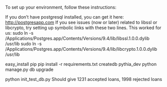 To set up your environment, follow these instructions:

If you don’t have postgresql installed, you can get it here: http://postgresapp.com
If you see issues (now or later) related to libssl or libcrypto, try setting up symbolic links with these two lines. This worked for us:
  sudo ln -s /Applications/Postgres.app/Contents/Versions/9.4/lib/libssl.1.0.0.dylib /usr/lib
  sudo ln -s /Applications/Postgres.app/Contents/Versions/9.4/lib/libcrypto.1.0.0.dylib /usr/lib


easy_install pip
pip install -r requirements.txt
createdb pythia_dev
python manage.py db upgrade

python init_test_db.py
       Should give 1231 accepted loans, 1998 rejected loans

